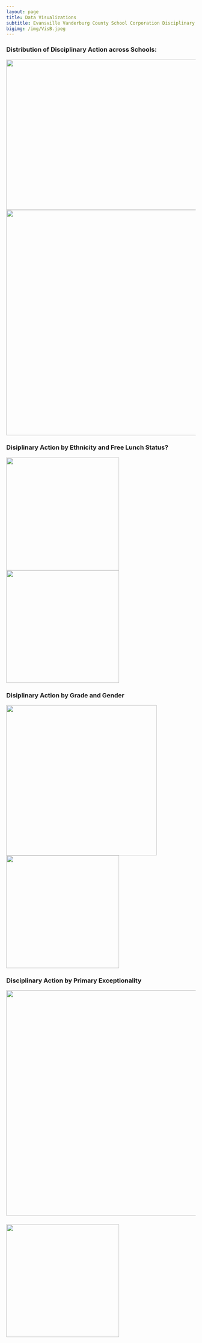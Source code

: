 ```yaml
---
layout: page
title: Data Visualizations
subtitle: Evansville Vanderburg County School Corporation Disciplinary Data
bigimg: /img/VisB.jpeg
---
```


### Distribution of Disciplinary Action across Schools:

<img src="../img/treemapSchool_Name.png" width="600" height="400" class="inline">
<img src="../img/histSchool_Name.png" width="600" hegith="300" class="inline">
<!--![treemap](/img/treemapSchool_Name.png)-->

### Disiplinary Action by Ethnicity and Free Lunch Status?

<p float="left">
  <img src="../img/pieEthnicity.png" width="300" class="inline"/>
  <img src="../img/pieFRL.png" width="300" class="inline"/> 
</p>


### Disiplinary Action by Grade and Gender
<p float="left">
  <img src="../img/vBarGradevsDisciplinary_Action.png" width="400" class="inline"/>
  <img src="../img/vBarGendervsDisciplinary_Action.png" width="300" height="300" class="inline"/> 
</p>

### Disciplinary Action by Primary Exceptionality
<img src="../img/vBarPrimary_ExceptionalityvsDisciplinary_Action.png" width="600" class="inline"/>

### 
<img src="../img/hBarGendervsDisciplinary_Action.png" width="300" class="inline"/>
</p>
